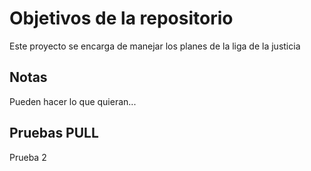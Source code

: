 # Objetivos de la repositorio

Este proyecto se encarga de manejar los planes de la liga de la justicia


## Notas
Pueden hacer lo que quieran...

## Pruebas PULL

Prueba 2
